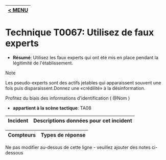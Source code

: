 |[< MENU](../../README.md)|
|---|
# Technique T0067: Utilisez de faux experts

* **Résumé**: Utilisez les faux experts qui ont été mis en place pendant la légitimité de l'établissement.

>[!NOTE]
> Les pseudo-experts sont des actifs jetables qui apparaissent souvent une fois puis disparaissent.Donnez une «crédilité» à la désinformation.

Profitez du biais des informations d'identification ( @Nom )

* **appartient à la scène tactique**: TA08


|Incident |Descriptions données pour cet incident |
|-------- |-------------------- |



|Compteurs |Types de réponse |
|-------- |-------------- |


Ne pas modifier au-dessus de cette ligne - veuillez ajouter des notes ci-dessous